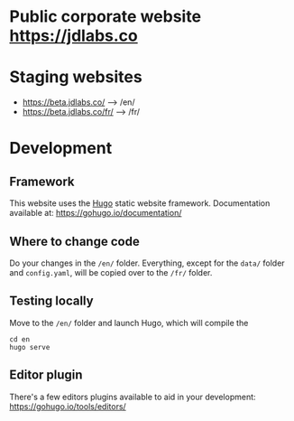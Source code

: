 # Public corporate website https://jdlabs.co

# Staging websites

* https://beta.jdlabs.co/    --> /en/
* https://beta.jdlabs.co/fr/ --> /fr/

# Development

## Framework

This website uses the [Hugo](https://gohugo.io) static website framework. Documentation available at: https://gohugo.io/documentation/

## Where to change code

Do your changes in the `/en/` folder. Everything, except for the `data/` folder and `config.yaml`, will be copied over
to the `/fr/` folder.

## Testing locally

Move to the `/en/` folder and launch Hugo, which will compile the
```
cd en
hugo serve
```

## Editor plugin

There's a few editors plugins available to aid in your development:
https://gohugo.io/tools/editors/
